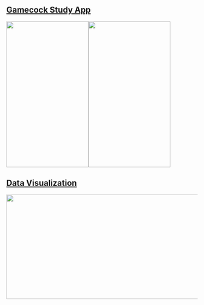 <div style="display:inline">
  <h2><a href="https://gamecockstudy.wordpress.com/">Gamecock Study App</a></h2>
  <img src="https://cloud.githubusercontent.com/assets/5387510/23328731/38d46710-faf7-11e6-8dcf-749d2965af08.png"  width="216" height="384" alt="" style="display:inline"><img src="https://cloud.githubusercontent.com/assets/5387510/23328732/38da09b8-faf7-11e6-9ff0-800b26475781.png"  width="216" height="384" alt="" style="display:inline">
</div>

<div style="display:inline">
  <h2><a href="https://jameseverette.github.io/dataVis/">Data Visualization</a></h2>
  <img src="https://cloud.githubusercontent.com/assets/5387510/25299814/017f8f96-26d1-11e7-8ee5-e9cc976b9993.png"  width="600" height="275" alt="">
</div>
